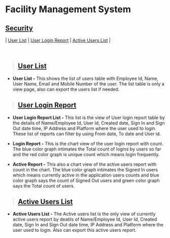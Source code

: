 # **Facility Management System**

## **[Security](#facility-management-system)**

| [User List](#user-list) | [User Login Report](#user-login-report) | [Active Users List]() |

<br>

> ## **[User List](#security)**

- **User List -** This shows the list of users table with Employee Id, Name, User Name, Email and Mobile Number of the  user. The list table is only a view page, also can export the users list if needed.

> ## **[User Login Report](#user-list)**

- **User Login Report List -** This list is the view of User login report table by the details of Name/Employee Id, User Id, Created date, Sign In and Sign Out date time, IP Address and Platform where the user used to login. These list of reports can filter by using From date, To date and User id.

- **Login Report -** This is the chart view of the user login report with count. The blue color graph intimates the Total count of logins by users so far and the red color graph is unique count which means login frequently.

- **Active Report -** This also a chart view of the active users report with count in the chart. The blue color graph intimates the Signed In users which means currently active in the application users counts and blue color graph says the count of Signed Out users and green color graph says the Total count of users.

> ## **[Active Users List](#user-login-report)**

- **Active Users List -** The Active users list is the only view of currently active users report by deatils of Name/Employee Id, User Id, Created date, Sign In and Sign Out date time, IP Address and Platform where the user used to login. Also can export this active users report.